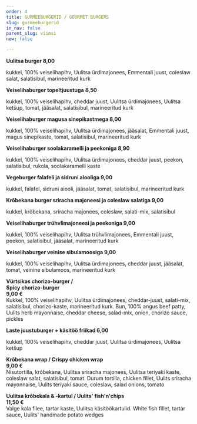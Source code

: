 ```yaml
---
order: 4
title: GURMEEBURGERID / GOURMET BURGERS
slug: gurmeeburgerid
in_nav: false
parent_slug: viimsi
new: false

---
```

**Uulitsa burger 8,00**

<span class="koostis"> kukkel, 100% veiselihapihv, Uulitsa ürdimajonees, Emmentali juust, coleslaw salat, salatisibul, marineeritud kurk

**Veiselihaburger topeltjuustuga** **8,50**

<span class="koostis"> kukkel, 100% veiselihapihv, cheddar juust, Uulitsa ürdimajonees, Uulitsa ketšup, tomat, jääsalat, salatisibul, marineeritud kurk

**Veiselihaburger magusa sinepikastmega 8,00**

<span class="koostis"> kukkel, 100% veiselihapihv, Uulitsa ürdimajonees, jääsalat, Emmentali juust, magus sinepikaste, tomat, salatisibul, marineeritud kurk

**Veiselihaburger soolakaramelli ja peekoniga 8,90**

<span class="koostis"> kukkel, 100% veiselihapihv, Uulitsa ürdimajonees, cheddar juust, peekon, salatisibul, rukola, soolakaramelli kaste

**Vegeburger falafeli ja sidruni aiooliga 9,00**

<span class="koostis"> kukkel, falafel, sidruni aiooli, jääsalat, tomat, salatisibul, marineeritud kurk

> <span class="vege"></span><span class="vegan">

**Krõbekana burger sriracha majoneesi ja coleslaw salatiga 9,00**

<span class="koostis"> kukkel, krõbekana, sriracha majonees, coleslaw, salati-mix, salatisibul

**Veiselihaburger trühvlimajoneesi ja peekoniga 9,00**

<span class="koostis"> kukkel, 100% veiselihapihv, Uulitsa trühvlimajonees, Emmentali juust, peekon, salatisibul, jääsalat, marineeritud kurk

**Veiselihaburger veinise sibulamoosiga 9,00**

 <span class="koostis"> kukkel, 100% veiselihapihv, Uulitsa ürdimajonees, cheddar juust, jääsalat, tomat, veinine sibulamoos, marineeritud kurk

<span class="spicy"></span> **Vürtsikas chorizo-burger /  
Spicy chorizo-burger**  
**9,00 €**  
<span class="koostis">Kukkel, 100% veiselihapihv, Uulitsa ürdimajonees, cheddar-juust, salati-mix, salatisibul, chorizo-kaste, marineeritud kurk. Bun, 100% angus beef patty, Uulits herb mayonnaise, cheddar cheese, salad-mix, onion, chorizo sauce, pickles</span>

**Laste juustuburger + käsitöö friikad 6,00**

<span class="koostis"> kukkel, 100% veiselihapihv, cheddar juust, Uulitsa ürdimajonees, Uulitsa ketšup

<span class="spicy"></span> **Krõbekana wrap / Crispy chicken wrap**  
**9,00 €**  
<span class="koostis">Nisutortilla, krõbekana, Uulitsa sriracha majonees, Uulitsa teriyaki kaste, coleslaw salat, salatisibul, tomat. Durum tortilla, chicken fillet, Uulits sriracha mayonnaise, Uulits teriyaki sauce, coleslaw, salad onions, tomato</span>

<span class="special"></span> **Uulitsa krõbekala & -kartul / Uulits' fish'n'chips**  
**11,50 €**  
<span class="koostis">Valge kala filee, tartar kaste, Uulitsa käsitöökartulid. White fish fillet, tartar sauce, Uulits' handmade potato wedges</span>